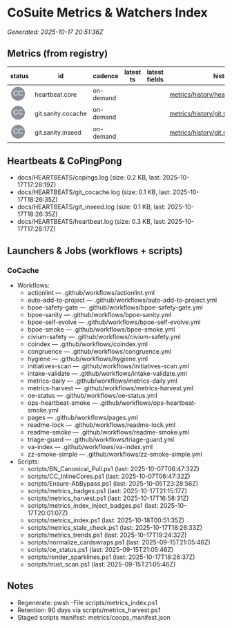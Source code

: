 # CoSuite Metrics & Watchers Index

_Generated: 2025-10-17 20:51:36Z_

## Metrics (from registry)
| status | id | cadence | latest ts | latest fields | history | log |
|---|---|---|---|---|---|---|
| ![](assets/brand/cocivium_logo_gray_tm.svg) | heartbeat.core | on-demand |  |  | [metrics/history/heartbeat.core.csv](metrics/history/heartbeat.core.csv) | [docs/HEARTBEATS/heartbeat.log](docs/HEARTBEATS/heartbeat.log) |
| ![](assets/brand/cocivium_logo_gray_tm.svg) | git.sanity.cocache | on-demand |  |  | [metrics/history/git.sanity.cocache.csv](metrics/history/git.sanity.cocache.csv) | [docs/HEARTBEATS/git_cocache.log](docs/HEARTBEATS/git_cocache.log) |
| ![](assets/brand/cocivium_logo_gray_tm.svg) | git.sanity.inseed | on-demand |  |  | [metrics/history/git.sanity.inseed.csv](metrics/history/git.sanity.inseed.csv) | [../InSeed/docs/HEARTBEATS/git_inseed.log](../InSeed/docs/HEARTBEATS/git_inseed.log) |

## Heartbeats & CoPingPong
- docs/HEARTBEATS/copings.log (size: 0.2 KB, last: 2025-10-17T17:28:19Z)
- docs/HEARTBEATS/git_cocache.log (size: 0.1 KB, last: 2025-10-17T18:26:35Z)
- docs/HEARTBEATS/git_inseed.log (size: 0.1 KB, last: 2025-10-17T18:26:35Z)
- docs/HEARTBEATS/heartbeat.log (size: 0.3 KB, last: 2025-10-17T17:28:17Z)

## Launchers & Jobs (workflows + scripts)

### CoCache
- Workflows:
  - actionlint — .github/workflows/actionlint.yml
  - auto-add-to-project — .github/workflows/auto-add-to-project.yml
  - bpoe-safety-gate — .github/workflows/bpoe-safety-gate.yml
  - bpoe-sanity — .github/workflows/bpoe-sanity.yml
  - bpoe-self-evolve — .github/workflows/bpoe-self-evolve.yml
  - bpoe-smoke — .github/workflows/bpoe-smoke.yml
  - civium-safety — .github/workflows/civium-safety.yml
  - coindex — .github/workflows/coindex.yml
  - congruence — .github/workflows/congruence.yml
  - hygiene — .github/workflows/hygiene.yml
  - initiatives-scan — .github/workflows/initiatives-scan.yml
  - intake-validate — .github/workflows/intake-validate.yml
  - metrics-daily — .github/workflows/metrics-daily.yml
  - metrics-harvest — .github/workflows/metrics-harvest.yml
  - oe-status — .github/workflows/oe-status.yml
  - ops-heartbeat-smoke — .github/workflows/ops-heartbeat-smoke.yml
  - pages — .github/workflows/pages.yml
  - readme-lock — .github/workflows/readme-lock.yml
  - readme-smoke — .github/workflows/readme-smoke.yml
  - triage-guard — .github/workflows/triage-guard.yml
  - va-index — .github/workflows/va-index.yml
  - zz-smoke-simple — .github/workflows/zz-smoke-simple.yml
- Scripts:
  - scripts/BN_Canonical_Pull.ps1 (last: 2025-10-07T06:47:32Z)
  - scripts/CC_InlineCores.ps1 (last: 2025-10-07T06:47:32Z)
  - scripts/Ensure-AbBypass.ps1 (last: 2025-10-05T23:28:56Z)
  - scripts/metrics_badges.ps1 (last: 2025-10-17T21:15:17Z)
  - scripts/metrics_harvest.ps1 (last: 2025-10-17T16:58:31Z)
  - scripts/metrics_index_inject_badges.ps1 (last: 2025-10-17T20:01:07Z)
  - scripts/metrics_index.ps1 (last: 2025-10-18T00:51:35Z)
  - scripts/metrics_stale_check.ps1 (last: 2025-10-17T18:26:33Z)
  - scripts/metrics_trends.ps1 (last: 2025-10-17T19:24:32Z)
  - scripts/normalize_cardswraps.ps1 (last: 2025-09-15T21:05:46Z)
  - scripts/oe_status.ps1 (last: 2025-09-15T21:05:46Z)
  - scripts/render_sparklines.ps1 (last: 2025-10-17T18:26:37Z)
  - scripts/trust_scan.ps1 (last: 2025-09-15T21:05:46Z)

## Notes
- Regenerate: pwsh -File scripts/metrics_index.ps1
- Retention: 90 days via scripts/metrics_harvest.ps1
- Staged scripts manifest: metrics/coops_manifest.json
